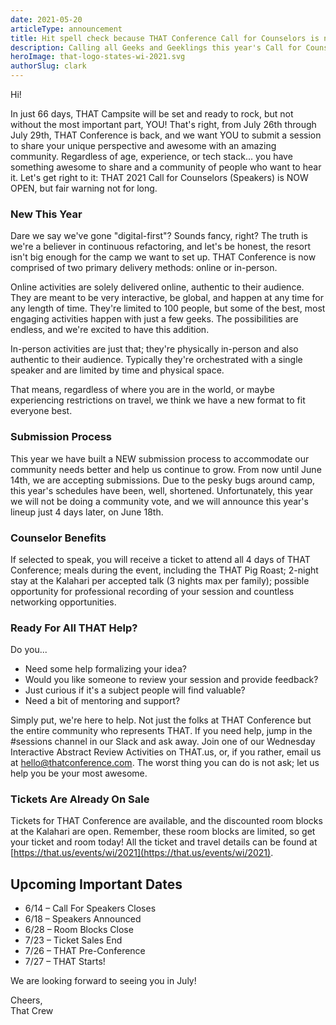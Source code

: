 ```yaml
---
date: 2021-05-20
articleType: announcement
title: Hit spell check because THAT Conference Call for Counselors is now open
description: Calling all Geeks and Geeklings this year's Call for Counselors is now open. Don't delay as you only have 25 days to get your awesome submitted.
heroImage: that-logo-states-wi-2021.svg
authorSlug: clark
---
```



Hi!

In just 66 days, THAT Campsite will be set and ready to rock, but not without the most important part, YOU! That's right, from July 26th through July 29th, THAT Conference is back, and we want YOU to submit a session to share your unique perspective and awesome with an amazing community. Regardless of age, experience, or tech stack... you have something awesome to share and a community of people who want to hear it. Let's get right to it: THAT 2021 Call for Counselors (Speakers) is NOW OPEN, but fair warning not for long.

### New This Year

Dare we say we've gone "digital-first"? Sounds fancy, right? The truth is we're a believer in continuous refactoring, and let's be honest, the resort isn't big enough for the camp we want to set up. THAT Conference is now comprised of two primary delivery methods: online or in-person.

Online activities are solely delivered online, authentic to their audience. They are meant to be very interactive, be global, and happen at any time for any length of time. They're limited to 100 people, but some of the best, most engaging activities happen with just a few geeks. The possibilities are endless, and we're excited to have this addition.

In-person activities are just that; they're physically in-person and also authentic to their audience. Typically they're orchestrated with a single speaker and are limited by time and physical space.

That means, regardless of where you are in the world, or maybe experiencing restrictions on travel, we think we have a new format to fit everyone best.

### Submission Process

This year we have built a NEW submission process to accommodate our community needs better and help us continue to grow. From now until June 14th, we are accepting submissions. Due to the pesky bugs around camp, this year's schedules have been, well, shortened. Unfortunately, this year we will not be doing a community vote, and we will announce this year's lineup just 4 days later, on June 18th.

### Counselor Benefits

If selected to speak, you will receive a ticket to attend all 4 days of THAT Conference; meals during the event, including the THAT Pig Roast; 2-night stay at the Kalahari per accepted talk (3 nights max per family); possible opportunity for professional recording of your session and countless networking opportunities.

### Ready For All THAT Help?

Do you...

- Need some help formalizing your idea?
- Would you like someone to review your session and provide feedback?
- Just curious if it's a subject people will find valuable?
- Need a bit of mentoring and support?

Simply put, we're here to help. Not just the folks at THAT Conference but the entire community who represents THAT. If you need help, jump in the #sessions channel in our Slack and ask away. Join one of our Wednesday Interactive Abstract Review Activities on THAT.us, or, if you rather, email us at hello@thatconference.com. The worst thing you can do is not ask; let us help you be your most awesome.

### Tickets Are Already On Sale

Tickets for THAT Conference are available, and the discounted room blocks at the Kalahari are open. Remember, these room blocks are limited, so get your ticket and room today! All the ticket and travel details can be found at [https://that.us/events/wi/2021](https://that.us/events/wi/2021).

## Upcoming Important Dates

- 6/14 – Call For Speakers Closes
- 6/18 – Speakers Announced
- 6/28 – Room Blocks Close
- 7/23 – Ticket Sales End
- 7/26 – THAT Pre-Conference
- 7/27 – THAT Starts!

We are looking forward to seeing you in July!

Cheers,  
That Crew
